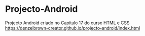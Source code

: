 # Projecto-Android
Projecto Android criado no Capítulo 17 do curso HTML e CSS
https://denzelbrown-creator.github.io/projecto-android/index.html
